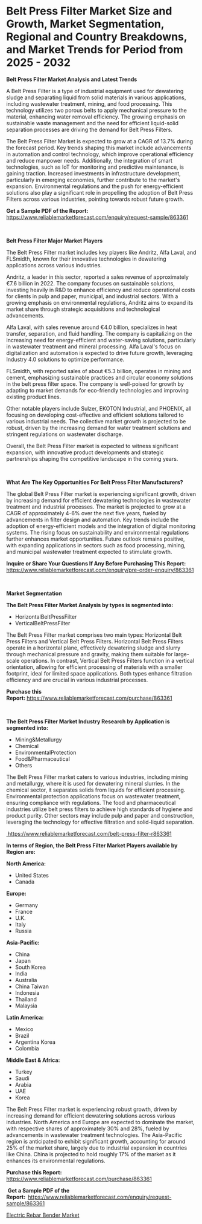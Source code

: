 <p><h1>Belt Press Filter Market Size and Growth, Market Segmentation, Regional and Country Breakdowns, and Market Trends for Period from 2025 -  2032</h1></p><p><strong>Belt Press Filter Market Analysis and Latest Trends</strong></p>
<p><p>A Belt Press Filter is a type of industrial equipment used for dewatering sludge and separating liquid from solid materials in various applications, including wastewater treatment, mining, and food processing. This technology utilizes two porous belts to apply mechanical pressure to the material, enhancing water removal efficiency. The growing emphasis on sustainable waste management and the need for efficient liquid-solid separation processes are driving the demand for Belt Press Filters.</p><p>The Belt Press Filter Market is expected to grow at a CAGR of 13.7% during the forecast period. Key trends shaping this market include advancements in automation and control technology, which improve operational efficiency and reduce manpower needs. Additionally, the integration of smart technologies, such as IoT for monitoring and predictive maintenance, is gaining traction. Increased investments in infrastructure development, particularly in emerging economies, further contribute to the market's expansion. Environmental regulations and the push for energy-efficient solutions also play a significant role in propelling the adoption of Belt Press Filters across various industries, pointing towards robust future growth.</p></p>
<p><strong>Get a Sample PDF of the Report:&nbsp;</strong> <a href="https://www.reliablemarketforecast.com/enquiry/request-sample/863361?utm_campaign=2289&utm_medium=2&utm_source=Github&utm_content=ia&utm_term=16022025&utm_id=belt-press-filter">https://www.reliablemarketforecast.com/enquiry/request-sample/863361</a></p>
<p>&nbsp;</p>
<p><strong>Belt Press Filter Major Market Players</strong></p>
<p><p>The Belt Press Filter market includes key players like Andritz, Alfa Laval, and FLSmidth, known for their innovative technologies in dewatering applications across various industries. </p><p>Andritz, a leader in this sector, reported a sales revenue of approximately €7.6 billion in 2022. The company focuses on sustainable solutions, investing heavily in R&D to enhance efficiency and reduce operational costs for clients in pulp and paper, municipal, and industrial sectors. With a growing emphasis on environmental regulations, Andritz aims to expand its market share through strategic acquisitions and technological advancements.</p><p>Alfa Laval, with sales revenue around €4.0 billion, specializes in heat transfer, separation, and fluid handling. The company is capitalizing on the increasing need for energy-efficient and water-saving solutions, particularly in wastewater treatment and mineral processing. Alfa Laval's focus on digitalization and automation is expected to drive future growth, leveraging Industry 4.0 solutions to optimize performance.</p><p>FLSmidth, with reported sales of about €5.3 billion, operates in mining and cement, emphasizing sustainable practices and circular economy solutions in the belt press filter space. The company is well-poised for growth by adapting to market demands for eco-friendly technologies and improving existing product lines.</p><p>Other notable players include Sulzer, EKOTON Industrial, and PHOENIX, all focusing on developing cost-effective and efficient solutions tailored to various industrial needs. The collective market growth is projected to be robust, driven by the increasing demand for water treatment solutions and stringent regulations on wastewater discharge.</p><p>Overall, the Belt Press Filter market is expected to witness significant expansion, with innovative product developments and strategic partnerships shaping the competitive landscape in the coming years.</p></p>
<p>&nbsp;</p>
<p><strong>What Are The Key Opportunities For Belt Press Filter Manufacturers?</strong></p>
<p><p>The global Belt Press Filter market is experiencing significant growth, driven by increasing demand for efficient dewatering technologies in wastewater treatment and industrial processes. The market is projected to grow at a CAGR of approximately 4-6% over the next five years, fueled by advancements in filter design and automation. Key trends include the adoption of energy-efficient models and the integration of digital monitoring systems. The rising focus on sustainability and environmental regulations further enhances market opportunities. Future outlook remains positive, with expanding applications in sectors such as food processing, mining, and municipal wastewater treatment expected to stimulate growth.</p></p>
<p><strong>Inquire or Share Your Questions If Any Before Purchasing This Report:</strong> <a href="https://www.reliablemarketforecast.com/enquiry/pre-order-enquiry/863361?utm_campaign=2289&utm_medium=2&utm_source=Github&utm_content=ia&utm_term=16022025&utm_id=belt-press-filter">https://www.reliablemarketforecast.com/enquiry/pre-order-enquiry/863361</a></p>
<p>&nbsp;</p>
<p><strong>Market Segmentation</strong></p>
<p><strong>The Belt Press Filter Market Analysis by types is segmented into:</strong></p>
<p><ul><li>HorizontalBeltPressFilter</li><li>VerticalBeltPressFilter</li></ul></p>
<p><p>The Belt Press Filter market comprises two main types: Horizontal Belt Press Filters and Vertical Belt Press Filters. Horizontal Belt Press Filters operate in a horizontal plane, effectively dewatering sludge and slurry through mechanical pressure and gravity, making them suitable for large-scale operations. In contrast, Vertical Belt Press Filters function in a vertical orientation, allowing for efficient processing of materials with a smaller footprint, ideal for limited space applications. Both types enhance filtration efficiency and are crucial in various industrial processes.</p></p>
<p><strong>Purchase this Report:&nbsp;</strong><a href="https://www.reliablemarketforecast.com/purchase/863361?utm_campaign=2289&utm_medium=2&utm_source=Github&utm_content=ia&utm_term=16022025&utm_id=belt-press-filter">https://www.reliablemarketforecast.com/purchase/863361</a></p>
<p>&nbsp;</p>
<p><strong>The Belt Press Filter Market Industry Research by Application is segmented into:</strong></p>
<p><ul><li>Mining&Metallurgy</li><li>Chemical</li><li>EnvironmentalProtection</li><li>Food&Pharmaceutical</li><li>Others</li></ul></p>
<p><p>The Belt Press Filter market caters to various industries, including mining and metallurgy, where it is used for dewatering mineral slurries. In the chemical sector, it separates solids from liquids for efficient processing. Environmental protection applications focus on wastewater treatment, ensuring compliance with regulations. The food and pharmaceutical industries utilize belt press filters to achieve high standards of hygiene and product purity. Other sectors may include pulp and paper and construction, leveraging the technology for effective filtration and solid-liquid separation.</p></p>
<p><a href="https://www.reliablemarketforecast.com/belt-press-filter-r863361?utm_campaign=2289&utm_medium=2&utm_source=Github&utm_content=ia&utm_term=16022025&utm_id=belt-press-filter">&nbsp;https://www.reliablemarketforecast.com/belt-press-filter-r863361</a></p>
<p><strong>In terms of Region, the Belt Press Filter Market Players available by Region are:</strong></p>
<p>
    <p> <strong> North America: </strong>
        <ul>
            <li>United States</li>
            <li>Canada</li>
        </ul>
        </p> 
    <p> <strong> Europe: </strong>
        <ul>
            <li>Germany</li>
            <li>France</li>
            <li>U.K.</li>
            <li>Italy</li>
            <li>Russia</li>
        </ul>
        </p> 
    <p> <strong> Asia-Pacific: </strong>
        <ul>
            <li>China</li>
            <li>Japan</li>
            <li>South Korea</li>
            <li>India</li>
            <li>Australia</li>
            <li>China Taiwan</li>
            <li>Indonesia</li>
            <li>Thailand</li>
            <li>Malaysia</li>
        </ul>
        </p> 
    <p> <strong> Latin America: </strong>
        <ul>
            <li>Mexico</li>
            <li>Brazil</li>
            <li>Argentina Korea</li>
            <li>Colombia</li>
        </ul>
        </p> 
    <p> <strong> Middle East & Africa: </strong>
        <ul>
            <li>Turkey</li>
            <li>Saudi</li>
            <li>Arabia</li>
            <li>UAE</li>
            <li>Korea</li>
        </ul>
    </p>
    </p>
<p><p>The Belt Press Filter market is experiencing robust growth, driven by increasing demand for efficient dewatering solutions across various industries. North America and Europe are expected to dominate the market, with respective shares of approximately 30% and 28%, fueled by advancements in wastewater treatment technologies. The Asia-Pacific region is anticipated to exhibit significant growth, accounting for around 25% of the market share, largely due to industrial expansion in countries like China. China is projected to hold roughly 17% of the market as it enhances its environmental regulations.</p></p>
<p><strong>Purchase this Report: </strong><a href="https://www.reliablemarketforecast.com/purchase/863361?utm_campaign=2289&utm_medium=2&utm_source=Github&utm_content=ia&utm_term=16022025&utm_id=belt-press-filter">https://www.reliablemarketforecast.com/purchase/863361</a></p>
<p>&nbsp;<strong>Get a Sample PDF of the Report:&nbsp;&nbsp;</strong><a href="https://www.reliablemarketforecast.com/enquiry/request-sample/863361?utm_campaign=2289&utm_medium=2&utm_source=Github&utm_content=ia&utm_term=16022025&utm_id=belt-press-filter">https://www.reliablemarketforecast.com/enquiry/request-sample/863361</a></p>
<p><strong></strong></p>
<p><p><a href="https://github.com/shirleenfraker87/Market-Research-Report-List-1/blob/main/electric-rebar-bender-market.md?utm_campaign=2289&utm_medium=2&utm_source=Github&utm_content=ia&utm_term=16022025&utm_id=belt-press-filter">Electric Rebar Bender Market</a></p></p>